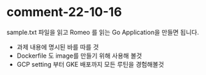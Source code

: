 # comment-22-10-16

sample.txt 파일을 읽고 Romeo 를 읽는 Go Application을 만들면 됩니다.

- 과제 내용에 명시된 바를 따를 것
- Dockerfile 도 image를 만들기 위해 사용해 볼것
- GCP setting 부터 GKE 배포까지 모든 루틴을 경험해볼것
